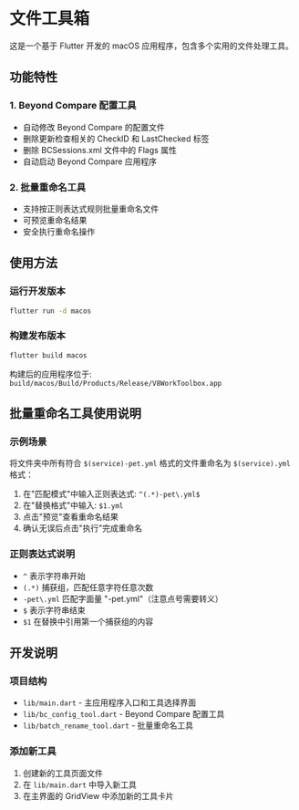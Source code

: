# 文件工具箱

这是一个基于 Flutter 开发的 macOS 应用程序，包含多个实用的文件处理工具。

## 功能特性

### 1. Beyond Compare 配置工具

- 自动修改 Beyond Compare 的配置文件
- 删除更新检查相关的 CheckID 和 LastChecked 标签
- 删除 BCSessions.xml 文件中的 Flags 属性
- 自动启动 Beyond Compare 应用程序

### 2. 批量重命名工具

- 支持按正则表达式规则批量重命名文件
- 可预览重命名结果
- 安全执行重命名操作

## 使用方法

### 运行开发版本

```bash
flutter run -d macos
```

### 构建发布版本

```bash
flutter build macos
```

构建后的应用程序位于: `build/macos/Build/Products/Release/V8WorkToolbox.app`

## 批量重命名工具使用说明

### 示例场景

将文件夹中所有符合 `$(service)-pet.yml` 格式的文件重命名为 `$(service).yml` 格式：

1. 在"匹配模式"中输入正则表达式: `^(.*)-pet\.yml$`
2. 在"替换格式"中输入: `$1.yml`
3. 点击"预览"查看重命名结果
4. 确认无误后点击"执行"完成重命名

### 正则表达式说明

- `^` 表示字符串开始
- `(.*)` 捕获组，匹配任意字符任意次数
- `-pet\.yml` 匹配字面量 "-pet.yml"（注意点号需要转义）
- `$` 表示字符串结束
- `$1` 在替换中引用第一个捕获组的内容

## 开发说明

### 项目结构

- `lib/main.dart` - 主应用程序入口和工具选择界面
- `lib/bc_config_tool.dart` - Beyond Compare 配置工具
- `lib/batch_rename_tool.dart` - 批量重命名工具

### 添加新工具

1. 创建新的工具页面文件
2. 在 `lib/main.dart` 中导入新工具
3. 在主界面的 GridView 中添加新的工具卡片
